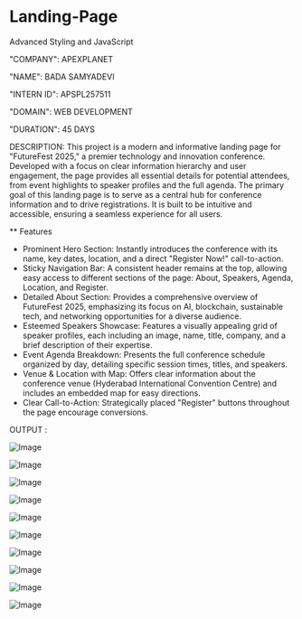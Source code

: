 # Landing-Page
Advanced Styling and JavaScript

"COMPANY": APEXPLANET

"NAME": BADA SAMYADEVI

"INTERN ID": APSPL257511

"DOMAIN": WEB DEVELOPMENT

"DURATION": 45 DAYS

DESCRIPTION:
This project is a modern and informative landing page for "FutureFest 2025," a premier technology and innovation conference. Developed with a focus on clear information hierarchy and user engagement, the page provides all essential details for potential attendees, from event highlights to speaker profiles and the full agenda.
The primary goal of this landing page is to serve as a central hub for conference information and to drive registrations. It is built to be intuitive and accessible, ensuring a seamless experience for all users.

** Features
* Prominent Hero Section: Instantly introduces the conference with its name, key dates, location, and a direct "Register Now!" call-to-action.
* Sticky Navigation Bar: A consistent header remains at the top, allowing easy access to different sections of the page: About, Speakers, Agenda, Location, and Register.
* Detailed About Section: Provides a comprehensive overview of FutureFest 2025, emphasizing its focus on AI, blockchain, sustainable tech, and networking opportunities for a diverse audience.
* Esteemed Speakers Showcase: Features a visually appealing grid of speaker profiles, each including an image, name, title, company, and a brief description of their expertise.
* Event Agenda Breakdown: Presents the full conference schedule organized by day, detailing specific session times, titles, and speakers.
* Venue & Location with Map: Offers clear information about the conference venue (Hyderabad International Convention Centre) and includes an embedded map for easy directions.
* Clear Call-to-Action: Strategically placed "Register" buttons throughout the page encourage conversions.

OUTPUT :

![Image](https://github.com/user-attachments/assets/0c28f0c9-a575-45ad-8b40-bbb671fa1a3c)

![Image](https://github.com/user-attachments/assets/d2d0ad55-7bf8-4df8-8450-c569c3a45701)

![Image](https://github.com/user-attachments/assets/580ec224-c268-4d71-83c2-28ff047d8086)

![Image](https://github.com/user-attachments/assets/e278f602-abcb-4682-90a1-39774fa1df80)

![Image](https://github.com/user-attachments/assets/81b01155-ea2c-44ca-8d77-5cb0d4f5ca81)

![Image](https://github.com/user-attachments/assets/979df1f2-f4dd-45b1-b5e8-4980b04f051a)

![Image](https://github.com/user-attachments/assets/3d41c86c-1121-4a5f-9a29-3e39474d818e)

![Image](https://github.com/user-attachments/assets/e8891718-5a1b-4108-b1d0-7296ab5496a7)

![Image](https://github.com/user-attachments/assets/fc78d037-1769-4f90-a49f-45ac0a829dfd)

![Image](https://github.com/user-attachments/assets/d6288753-e3a6-4bda-ba1f-99706946580d)
